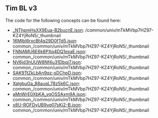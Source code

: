## Tim BL v3

The code for the following concepts can be found here: 
- [\_NThpmHsXX9Eua\-B2bucnE.json](_NThpmHsXX9Eua-B2bucnE.json): /common/univ/mTkMVbp7HZ97\-KZ4YjRoN5/\_thumbnail
- [16MIbI6rxcBt4q29D0fTd5.json](16MIbI6rxcBt4q29D0fTd5.json): common\_/common/univ/mTkMVbp7HZ97\-KZ4YjRoN5/\_thumbnail
- [FNNAMU6E6k8PXq4DQ1exaE.json](FNNAMU6E6k8PXq4DQ1exaE.json): common\_/common/univ/mTkMVbp7HZ97\-KZ4YjRoN5/\_thumbnail
- [NV6jd3hUUW8Nf4u31Dbqj7.json](NV6jd3hUUW8Nf4u31Dbqj7.json): common\_/common/univ/mTkMVbp7HZ97\-KZ4YjRoN5/\_thumbnail
- [SAK9TtZkLbAn9qz\-sDChpD.json](SAK9TtZkLbAn9qz-sDChpD.json): common\_/common/univ/mTkMVbp7HZ97\-KZ4YjRoN5/\_thumbnail
- [XalgbuGa\_88auqL78z5k6C.json](XalgbuGa_88auqL78z5k6C.json): common\_/common/univ/mTkMVbp7HZ97\-KZ4YjRoN5/\_thumbnail
- [aMnWrE0XbKA\_vqOSSAxm9A.json](aMnWrE0XbKA_vqOSSAxm9A.json): common\_/common/univ/mTkMVbp7HZ97\-KZ4YjRoN5/\_thumbnail
- [x8U\-ROFDyUB9vq07sKi2\-B.json](x8U-ROFDyUB9vq07sKi2-B.json): common\_/common/univ/mTkMVbp7HZ97\-KZ4YjRoN5/\_thumbnail
